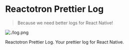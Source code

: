 # Reactotron Prettier Log
> Because we need better logs for React Native!

![./log.png](https://www.youtube.com/watch?v=-fQGPZTECYs)

Reactotron Prettier Log. Your prettier log for React Native.

